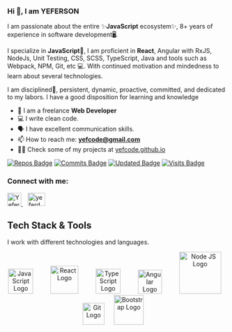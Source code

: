 ### Hi 👋, I am YEFERSON

I am passionate about the entire ✨**JavaScript** ecosystem✨, 8+ years of experience in software development🖥️.

I specialize in **JavaScript**🦄, I am proficient in **React**, Angular with RxJS, NodeJs, Unit Testing, CSS, SCSS, TypeScript, Java and tools such as Webpack, NPM, Git, etc 💻. With continued motivation and mindedness to learn about several technologies.

I am disciplined🚀, persistent, dynamic, proactive, committed, and dedicated to my labors. I have a good disposition for learning and knowledge

- 🏢 I am a freelance **Web Developer**
- 💻 I write clean code.
- 🗣️ I have excellent communication skills.
- 📫 How to reach me: **yefcode@gmail.com**
- 👨‍💻 Check some of my projects at [yefcode.github.io](https://yefcode.github.io/)

[![Repos Badge](https://badges.pufler.dev/repos/yefcode)](https://github.com/yefcode)
[![Commits Badge](https://badges.pufler.dev/commits/monthly/yefcode)](https://github.com/yefcode)
[![Updated Badge](https://badges.pufler.dev/updated/yefcode/yefcode)](https://github.com/yefcode)
[![Visits Badge](https://badges.pufler.dev/visits/yefcode/yefcode)](https://github.com/yefcode)

<h3>Connect with me:</h3>
<p>
  <a href="https://twitter.com/YeferDMarin">
    <img src="https://cdn.worldvectorlogo.com/logos/twitter-3.svg" title="Twitter" alt="YeferDMarin Twitter Account" height="30" width="32" />
  </a> &ensp;
    <a href="https://www.instagram.com/yeferdmarin">
    <img src="https://cdn.worldvectorlogo.com/logos/instagram-5.svg" title="Instagram" alt="yeferdmarin Instagram Account" height="30" width="40" />
  </a>
</p>

## Tech Stack & Tools

I work with different technologies and languages.

<p align="center">
  <img src="https://cdn.worldvectorlogo.com/logos/logo-javascript.svg" title="JavaScript" alt="JavaScript Logo" width="57" /> &emsp; &emsp;
  <img src="https://brandlogos.net/wp-content/uploads/2020/09/react-logo.png" title="React JS" alt="React Logo" width="64" /> &emsp; &emsp;
  <img src="https://cdn.worldvectorlogo.com/logos/typescript.svg" title="TypeScript" alt="TypeScript Logo" width="57" /> &emsp; &emsp;
  <img src="https://cdn.worldvectorlogo.com/logos/angular-icon-1.svg" title="Angular" alt="Angular Logo" width="55" /> &emsp; &emsp;
  <img src="https://cdn.worldvectorlogo.com/logos/nodejs-1.svg" title="Node JS" alt="Node JS Logo" width="96"/> &ensp; &emsp;
  <img src="https://cdn.worldvectorlogo.com/logos/git-icon.svg" title="Git" alt="Git Logo" width="50"/> &emsp;
  <img src="https://cdn.worldvectorlogo.com/logos/bootstrap-5-1.svg" title="Bootstrap" alt="Bootstrap Logo" width="68" /> &emsp; &emsp;
</p>